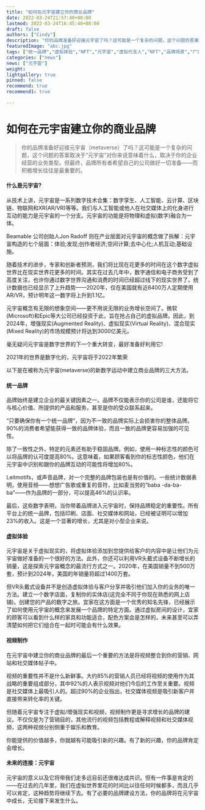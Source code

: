 ```yaml
---
title: "如何在元宇宙建立你的商业品牌"
date: 2022-03-24T21:57:40+08:00
lastmod: 2022-03-24T16:45:40+08:00
draft: false
authors: ["Cindy"]
description: "你的品牌准备好迎接元宇宙了吗？这可能是一个复杂的问题，这个问题的答案取决于“元宇宙”对你来说意味着什么，取决于你的企业经营的业务类型。但最终，品牌所有者希望自己的公司做好一切准备——而积极增长往往是最重要的。"
featuredImage: "abc.jpg"
tags: ["统一品牌","虚拟体验","NFT","元宇宙","虚拟代言人","NFT","品牌场景","广告创意"]
categories: ["news"]
news: ["元宇宙"]
weight: 
lightgallery: true
pinned: false
recommend: true
recommend1: true

---
```


# 如何在元宇宙建立你的商业品牌

> 你的品牌准备好迎接元宇宙（metaverse）了吗？这可能是一个复杂的问题，这个问题的答案取决于“元宇宙”对你来说意味着什么，取决于你的企业经营的业务类型。但最终，品牌所有者希望自己的公司做好一切准备——而积极增长往往是最重要的。

#### 什么是元宇宙?

从技术上讲，元宇宙是一系列数字技术合集：数字孪生、人工智能、云计算、区块链、物联网和XR(AR/VR)等等。我们与人工智能或他人在社交媒体上的化身进行互动的能力是元宇宙的一个分支。元宇宙的功能是将物理和虚拟(数字)融合为一体。

Beamable 公司创始人Jon Radoff 则在产业层面对元宇宙的概念做了拆解：元宇宙构造的七个层面：体验;发现;创作者经济;空间计算;去中心化;人机互动;基础设施。

随着技术的进步，专家和创新者预测，我们将比现在花更多的时间在这个数字虚拟世界比在现实世界花更多的时间。其实在过去几年中，数字通信和电子商务受到了高度关注，也许你通过数字世界沟通和消费的时间已经超过线下的现实世界了。统计数据也已经显示了上升趋势——2020年，仅在美国就有近8400万人定期使用AR/VR，预计明年这一数字将上升到1.1亿。

元宇宙概念有无限的想象空间——更不用说无限的业务增长空间了。微软(Microsoft)和Epic等大公司已经投资于此，旨在抢占自己的虚拟品牌。因此，到2024年，增强现实(Augmented Reality)、虚拟现实(Virtual Reality)、混合现实(Mixed Reality)的市场规模预计将达到3000亿美元。

毫无疑问元宇宙是数字世界的下一个重大转变，最好准备好利用它!

2021年的世界是数字化的，元宇宙将于2022年繁荣

以下是在被称为元宇宙(metaverse)的新数字运动中建立商业品牌的三大方法。

#### 统一品牌

品牌始终是建立企业的最关键因素之一。品牌不仅能表示你的公司是谁，还能将它与核心价值、所提供的产品和服务，甚至是你的受众联系起来。

“只要确保你有一个统一品牌”，因为不一致的品牌实际上会损害你的整体品牌。90%的消费者希望能获得一致的品牌体验，而且一致的品牌更容易加强的可见性。

除了一致性之外，特定的元素还有助于稳固品牌。例如，使用一种标志性的颜色可以将品牌的认可度提高80%。这意味着，如果顾客看到你的标志性颜色，他们在元宇宙中识别和跟你的品牌互动的可能性将增加80%。

Leitmotifs，或声音品牌，对一个完整的品牌包装也是有价值的。一些统计数据表明，使用音频——想想广告歌或重复的音符，比如麦当劳的“baba -da-ba-ba”——作为品牌的一部分，可以提高46%的认识率。

最后，这些数字表明，当你带着品牌进入元宇宙时，保持品牌稳定的重要性。所有平台上的统一品牌，包括印刷、店面、社交媒体和网站，已经被证明可以增加23%的收入。这是一个显著的增长，尤其是对小型企业来说。

#### 虚拟体验

元宇宙是关于虚拟现实的，将虚拟体验添加到您提供给客户的内容中是让他们为元宇宙做好准备的一个很好的方法。此外，你还可以利用VR头戴式设备不断增长的销量，这是探索元宇宙概念的最流行方式之一。2020年，在美国销量不到500万套，预计到2024年，美国的年销量将超过1400万套。

但VR头戴式设备并不是创造虚拟体验与客户分享并吸引他们加入你的业务的唯一方法。建立一个数字店面，复制你的实体店(这完全不同于你现在熟悉的网上店铺)。创建您的产品的数字之旅。宜家在这方面是一个优秀的知名先锋，已经展示了如何使用元宇宙的概念来发展一个品牌的特定方面。通过虚拟房间的设计，宜家的顾客可以看到什么样的家具和功能适合，配色方案会是怎样的，未来甚至可以弄清楚如何把它们组合在一起时可能会有什么效果。

#### 视频制作

在元宇宙中建立你的商业品牌的最后一个重要的方法是将视频整合到你的营销、网站和社交媒体帖子中。

视频的重要性并不是什么新鲜事。大约85%的营销人员已经将视频的使用作为其战略的重要组成部分，其中92%的人表示视频对他们今后的工作至关重要。视频是社交媒体上最吸引人的。超过90%的企业指出，社交媒体视频是吸引新客户并直接带来转化率的关键。

但随着元宇宙专注于虚拟/增强现实和视频，视频制作更是寻求增长的品牌的建议。不仅仅是为了营销目的，其他流行的视频包括教程或解释视频和社交媒体视频，这两种视频分别侧重于娱乐和教育。

你能提供的价值越多，你就越有可能吸引新的兴趣。有了新的兴趣，你的品牌肯定会增长。

#### 未来的连接：元宇宙

元宇宙的意义以及它将带我们走多远目前还很难达成共识。但有一件事是肯定的——在过去的几年里，我们在虚拟世界里花的时间比以往任何时候都多，而且几乎可以肯定，这种趋势将继续下去。有了必要的品牌建设方法，你的品牌将在元宇宙中成长，无论接下来发生什么。